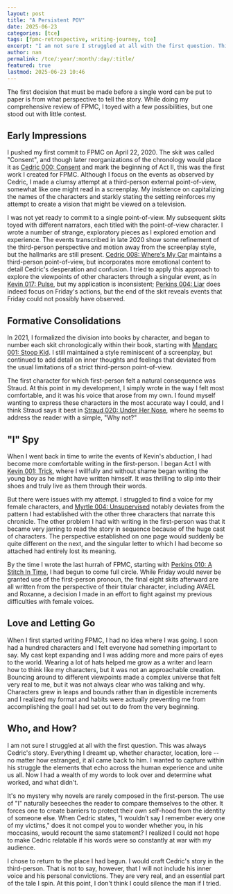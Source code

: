 ```yaml
---
layout: post
title: "A Persistent POV"
date: 2025-06-23
categories: [tce]
tags: [fpmc-retrospective, writing-journey, tce]
excerpt: "I am not sure I struggled at all with the first question. This was always Cedric's story."
author: nan
permalink: /tce/:year/:month/:day/:title/
featured: true
lastmod: 2025-06-23 10:46
---
```


The first decision that must be made before a single word can be put to paper is from what perspective to tell the story. While doing my comprehensive review of FPMC, I toyed with a few possibilities, but one stood out with little contest.

## Early Impressions

I pushed my first commit to FPMC on April 22, 2020. The skit was called "Consent", and though later reorganizations of the chronology would place it as [Cedric 000: Consent](https://nan.nyc/femputermanchine/cedric/consent/) and mark the beginning of Act II, this was the first work I created for FPMC. Although I focus on the events as observed by Cedric, I made a clumsy attempt at a third-person external point-of-view, somewhat like one might read in a screenplay. My insistence on capitalizing the names of the characters and starkly stating the setting reinforces my attempt to create a vision that might be viewed on a television. 

I was not yet ready to commit to a single point-of-view. My subsequent skits toyed with different narrators, each titled with the point-of-view character. I wrote a number of strange, exploratory pieces as I explored emotion and experience. The events transcribed in late 2020 show some refinement of the third-person perspective and motion away from the screenplay style, but the hallmarks are still present. [Cedric 008: Where's My Car](https://nan.nyc/femputermanchine/cedric/wheres-my-car/) maintains a third-person point-of-view, but incorporates more emotional content to detail Cedric's desperation and confusion. I tried to apply this approach to explore the viewpoints of other characters through a singular event, as in [Kevin 017: Pulse](https://nan.nyc/femputermanchine/kevin/pulse/), but my application is inconsistent; [Perkins 004: Liar](https://nan.nyc/femputermanchine/perkins/liar/) does indeed focus on Friday's actions, but the end of the skit reveals events that Friday could not possibly have observed.

## Formative Consolidations

In 2021, I formalized the division into books by character, and began to number each skit chronologically within their book, starting with [Mandarc 001: Stoop Kid](https://nan.nyc/femputermanchine/mandarc/stoop-kid/). I still maintained a style reminiscent of a screenplay, but continued to add detail on inner thoughts and feelings that deviated from the usual limitations of a strict third-person point-of-view.

The first character for which first-person felt a natural consequence was Straud. At this point in my development, I simply wrote in the way I felt most comfortable, and it was his voice that arose from my own. I found myself wanting to express these characters in the most accurate way I could, and I think Straud says it best in [Straud 020: Under Her Nose](https://nan.nyc/femputermanchine/straud/under-her-nose/), where he seems to address the reader with a simple, "Why not?"

## "I" Spy

When I went back in time to write the events of Kevin's abduction, I had become more comfortable writing in the first-person. I began Act I with [Kevin 001: Trick](https://nan.nyc/femputermanchine/kevin/trick/), where I willfully and without shame began writing the young boy as he might have written himself. It was thrilling to slip into their shoes and truly live as them through their words.

But there were issues with my attempt. I struggled to find a voice for my female characters, and [Myrtle 004: Unsupervised](https://nan.nyc/femputermanchine/myrtle/unsupervised/) notably deviates from the pattern I had established with the other three characters that narrate this chronicle. The other problem I had with writing in the first-person was that it became very jarring to read the story in sequence because of the huge cast of characters. The perspective established on one page would suddenly be quite different on the next, and the singular letter to which I had become so attached had entirely lost its meaning.

By the time I wrote the last hurrah of FPMC, starting with [Perkins 010: A Stitch In Time](https://nan.nyc/femputermanchine/perkins/a-stitch-in-time/), I had begun to come full circle. While Friday would never be granted use of the first-person pronoun, the final eight skits afterward are all written from the perspective of their titular character, including AVAEL and Roxanne, a decision I made in an effort to fight against my previous difficulties with female voices.

## Love and Letting Go

When I first started writing FPMC, I had no idea where I was going. I soon had a hundred characters and I felt everyone had something important to say. My cast kept expanding and I was adding more and more pairs of eyes to the world. Wearing a lot of hats helped me grow as a writer and learn how to think like my characters, but it was not an approachable creation. Bouncing around to different viewpoints made a complex universe that felt very real to me, but it was not always clear who was talking and why. Characters grew in leaps and bounds rather than in digestible increments and I realized my format and habits were actually preventing me from accomplishing the goal I had set out to do from the very beginning.

## Who, and How?

I am not sure I struggled at all with the first question. This was always Cedric's story. Everything I dreamt up, whether character, location, lore -- no matter how estranged, it all came back to him. I wanted to capture within his struggle the elements that echo across the human experience and unite us all. Now I had a wealth of my words to look over and determine what worked, and what didn't.

It's no mystery why novels are rarely composed in the first-person. The use of "I" naturally beseeches the reader to compare themselves to the other. It forces one to create barriers to protect their own self-hood from the identity of someone else. When Cedric states, "I wouldn’t say I remember every one of my victims," does it not compel you to wonder whether you, in his moccasins, would recount the same statement? I realized I could not hope to make Cedric relatable if his words were so constantly at war with my audience.

I chose to return to the place I had begun. I would craft Cedric's story in the third-person. That is not to say, however, that I will not include his inner voice and his personal convictions. They are very real, and an essential part of the tale I spin. At this point, I don't think I could silence the man if I tried.